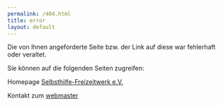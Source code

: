 ```yaml
---
permalink: /404.html
title: error
layout: default
---
```

<script>
if (window.location.pathname == "/defaultsite" ) {
   window.location.href = 'http://www.a-freizeiten.de/freizeittermine'; 
}
</script>
Die von Ihnen angeforderte Seite bzw. der Link auf diese war fehlerhaft oder veraltet.

Sie können auf die folgenden Seiten zugreifen:

Homepage [Selbsthilfe-Freizeitwerk e.V.](http://www.selbsthilfe-freizeitwerk.de)

Kontakt zum [webmaster](mailto:webmaster@a-freizeiten.de)
